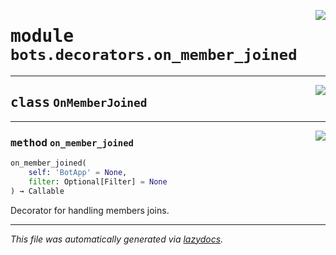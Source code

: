 <!-- markdownlint-disable -->

<a href="../../../src/switch/bots/decorators/on_member_joined.py#L0"><img align="right" src="https://img.shields.io/badge/-source-cccccc?style=flat-square"/></a>

# <kbd>module</kbd> `bots.decorators.on_member_joined`






---

<a href="../../../src/switch/bots/decorators/on_member_joined.py#L6"><img align="right" src="https://img.shields.io/badge/-source-cccccc?style=flat-square"/></a>

## <kbd>class</kbd> `OnMemberJoined`







---

<a href="../../../src/switch/bots/decorators/on_member_joined.py#L7"><img align="right" src="https://img.shields.io/badge/-source-cccccc?style=flat-square"/></a>

### <kbd>method</kbd> `on_member_joined`

```python
on_member_joined(
    self: 'BotApp' = None,
    filter: Optional[Filter] = None
) → Callable
```

Decorator for handling members joins. 




---

_This file was automatically generated via [lazydocs](https://github.com/ml-tooling/lazydocs)._
